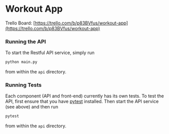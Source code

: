 # Workout App

Trello Board: [https://trello.com/b/p83BVfus/workout-app](https://trello.com/b/p83BVfus/workout-app)

### Running the API
To start the Restful API service, simply run
```python
python main.py
```
from within the `api` directory.

### Running Tests
Each component (API and front-end) currently has its own tests.
To test the API, first ensure that you have
[pytest](https://docs.pytest.org/en/latest/) installed.
Then start the API service (see above) and then run
```bash
pytest
```
from within the `api` directory.
